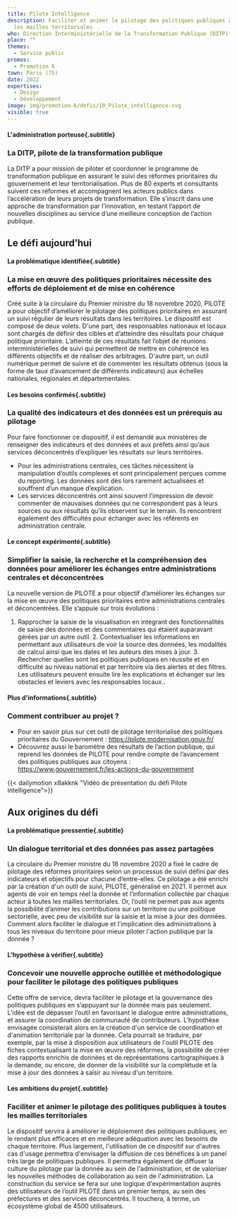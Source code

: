 ```yaml
---
title: Pilote Intelligence
description: Faciliter et animer le pilotage des politiques publiques à toutes
  les mailles territoriales
who: Direction Interministérielle de la Transformation Publique (DITP)
place: ""
themes:
  - Service public
promos:
  - Promotion 6
town: Paris (75)
date: 2022
expertises:
  - Design
  - Développement
image: img/promotion-6/defis/10_Pilote_intelligence.svg
visible: true
---
```

#### L'administration porteuse{.subtitle}

### La DITP, pilote de la transformation publique

La DITP a pour mission de piloter et coordonner le programme de transformation publique en assurant le suivi des réformes prioritaires du gouvernement et leur territorialisation. Plus de 80 experts et consultants suivent ces réformes et accompagnent les acteurs publics dans l’accélération de leurs projets de transformation. Elle s’inscrit dans une approche de transformation par l’innovation, en testant l’apport de nouvelles disciplines au service d’une meilleure conception de l’action publique.

## Le défi aujourd’hui

#### La problématique identifiée{.subtitle}

### La mise en œuvre des politiques prioritaires nécessite des efforts de déploiement et de mise en cohérence

Créé suite à la circulaire du Premier ministre du 18 novembre 2020, PILOTE a pour objectif d’améliorer le pilotage des politiques prioritaires en assurant un suivi régulier de leurs résultats dans les territoires. Le dispositif est composé de deux volets. 
D'une part, des responsables nationaux et locaux sont chargés de définir des cibles et d’atteindre des résultats pour chaque politique prioritaire. L’atteinte de ces résultats fait l’objet de réunions interministérielles de suivi qui permettent de mettre en cohérence les différents objectifs et de réaliser des arbitrages. 
D'autre part, un outil numérique permet de suivre et de commenter les résultats obtenus (sous la forme de taux d’avancement de différents indicateurs) aux échelles nationales, régionales et départementales.

#### Les besoins confirmés{.subtitle}

### La qualité des indicateurs et des données est un prérequis au pilotage

Pour faire fonctionner ce dispositif, il est demandé aux ministères de renseigner des indicateurs et des données et aux préfets ainsi qu’aux services déconcentrés d’expliquer les résultats sur leurs territoires. 

* Pour les administrations centrales, ces tâches nécessitent la manipulation d’outils complexes et sont principalement perçues comme du reporting. Les données sont dès lors rarement actualisées et souffrent d’un manque d’explication. 
* Les services déconcentrés ont ainsi souvent l’impression de devoir commenter de mauvaises données qui ne correspondent pas à leurs sources ou aux résultats qu’ils observent sur le terrain. Ils rencontrent également des difficultés pour échanger avec les référents en administration centrale.

#### Le concept expérimenté{.subtitle}

### Simplifier la saisie, la recherche et la compréhension des données pour améliorer les échanges entre administrations centrales et déconcentrées

La nouvelle version de PILOTE a pour objectif d’améliorer les échanges sur la mise en œuvre des politiques prioritaires entre administrations centrales et déconcentrées. Elle s’appuie sur trois évolutions : 

1. Rapprocher la saisie de la visualisation en intégrant des fonctionnalités de saisie des données et des commentaires qui étaient auparavant gérées par un autre outil. 
   2﻿. Contextualiser les informations en permettant aux utilisateurs de voir la source des données, les modalités de calcul ainsi que les dates et les auteurs des mises à jour. 
   3﻿. Rechercher quelles sont les politiques publiques en réussite et en difficulté au niveau national et par territoire via des alertes et des filtres. Les utilisateurs peuvent ensuite lire les explications et échanger sur les obstacles et leviers avec les responsables locaux..

#### Plus d'informations{.subtitle}

### Comment contribuer au projet ?

* Pour en savoir plus sur cet outil de pilotage territorialisé des politiques prioritaires du Gouvernement : https://pilote.modernisation.gouv.fr/
* Découvrez aussi le baromètre des résultats de l’action publique, qui reprend les données de PILOTE pour rendre compte de l’avancement des politiques publiques aux citoyens : https://www.gouvernement.fr/les-actions-du-gouvernement 

{{< dailymotion x8akknk "Vidéo de présentation du défi Pilote Intelligence">}}

## Aux origines du défi

#### La problématique pressentie{.subtitle}

### Un dialogue territorial et des données pas assez partagées

La circulaire du Premier ministre du 18 novembre 2020 a fixé le cadre de pilotage des réformes prioritaires selon un processus de suivi défini par des indicateurs et objectifs pour chacune d’entre-elles. Ce pilotage a été enrichi par la création d'un outil de suivi, PILOTE, généralisé en 2021. Il permet aux agents de voir en temps réel la donnée et l’information collectée par chaque acteur à toutes les mailles territoriales.
Or, l’outil ne permet pas aux agents la possibilité d’animer les contributions sur un territoire ou une politique sectorielle, avec peu de visibilité sur la saisie et la mise à jour des données. Comment alors faciliter le dialogue et l'implication des administrations à tous les niveaux du territoire pour mieux piloter l'action publique par la donnée ?

#### L'hypothèse à vérifier{.subtitle}

### Concevoir une nouvelle approche outillée et méthodologique pour faciliter le pilotage des politiques publiques

Cette offre de service, devra faciliter le pilotage et la gouvernance des politiques publiques en s’appuyant sur la donnée mais pas seulement. L’idée est de dépasser l’outil en favorisant le dialogue entre administrations, et assurer la coordination de communauté de contributeurs.
L’hypothèse envisagée consisterait alors en la création d'un service de coordination et d'animation territoriale par la donnée. Cela pourrait se traduire, par exemple, par la mise à disposition aux utilisateurs de l'outil PILOTE des fiches contextualisant la mise en œuvre des réformes, la possibilité de créer des rapports enrichis de données et de représentations cartographiques à la demande, ou encore, de donner de la visibilité sur la complétude et la mise à jour des données à saisir au niveau d'un territoire.

#### Les ambitions du projet{.subtitle}

### Faciliter et animer le pilotage des politiques publiques à toutes les mailles territoriales

Le dispositif servira à améliorer le déploiement des politiques publiques, en le rendant plus efficaces et en meilleure adéquation avec les besoins de chaque territoire. Plus largement, l'utilisation de ce dispositif sur d'autres cas d'usage permettra d'envisager la diffusion de ces bénéfices à un panel très large de politiques publiques.
Il permettra également de diffuser la culture du pilotage par la donnée au sein de l'administration, et de valoriser les nouvelles méthodes de collaboration au sein de l'administration. 
La construction du service se fera sur une logique d'expérimentation auprès des utilisateurs de l’outil PILOTE dans un premier temps, au sein des préfectures et des services déconcentrés. Il touchera, à terme, un écosystème global de 4500 utilisateurs.